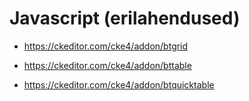 # Javascript (erilahendused)

* <https://ckeditor.com/cke4/addon/btgrid>

* <https://ckeditor.com/cke4/addon/bttable>

* <https://ckeditor.com/cke4/addon/btquicktable>

 

 

